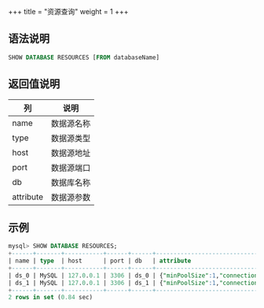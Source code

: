 +++
title = "资源查询"
weight = 1
+++

## 语法说明

```sql
SHOW DATABASE RESOURCES [FROM databaseName]
```

## 返回值说明

| 列        | 说明      |
| --------- | -------- |
| name      | 数据源名称 |
| type      | 数据源类型 |
| host      | 数据源地址 |
| port      | 数据源端口 |
| db        | 数据库名称 |
| attribute | 数据源参数 |

## 示例

```sql
mysql> SHOW DATABASE RESOURCES;
+------+-------+-----------+------+------+-------------------------------------------------------------------------------------------------------------------------------------------------------------+
| name | type  | host      | port | db   | attribute                                                                                                                                                   |
+------+-------+-----------+------+------+-------------------------------------------------------------------------------------------------------------------------------------------------------------+
| ds_0 | MySQL | 127.0.0.1 | 3306 | ds_0 | {"minPoolSize":1,"connectionTimeoutMilliseconds":30000,"maxLifetimeMilliseconds":1800000,"readOnly":false,"idleTimeoutMilliseconds":60000,"maxPoolSize":50} |
| ds_1 | MySQL | 127.0.0.1 | 3306 | ds_1 | {"minPoolSize":1,"connectionTimeoutMilliseconds":30000,"maxLifetimeMilliseconds":1800000,"readOnly":false,"idleTimeoutMilliseconds":60000,"maxPoolSize":50} |
+------+-------+-----------+------+------+-------------------------------------------------------------------------------------------------------------------------------------------------------------+
2 rows in set (0.84 sec)
```
